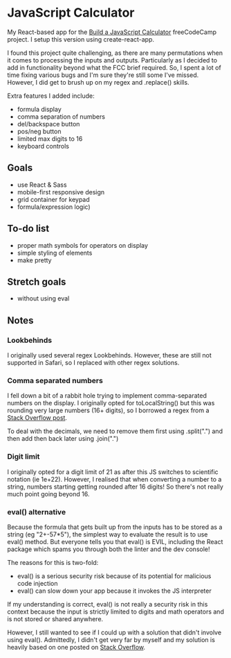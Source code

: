 # JavaScript Calculator

My React-based app for the [Build a JavaScript Calculator](https://www.freecodecamp.org/learn/front-end-libraries/front-end-libraries-projects/build-a-javascript-calculator) freeCodeCamp project. I setup this version using create-react-app.

I found this project quite challenging, as there are many permutations when it comes to processing the inputs and outputs. Particularly as I decided to add in functionality beyond what the FCC brief required. So, I spent a lot of time fixing various bugs and I'm sure they're still some I've missed. However, I did get to brush up on my regex and .replace() skills.

Extra features I added include:

- formula display
- comma separation of numbers
- del/backspace button
- pos/neg button
- limited max digits to 16
- keyboard controls

## Goals

- use React & Sass
- mobile-first responsive design
- grid container for keypad
- formula/expression logic)

## To-do list

- proper math symbols for operators on display
- simple styling of elements
- make pretty

## Stretch goals

- without using eval

## Notes

### Lookbehinds

I originally used several regex Lookbehinds. However, these are still not supported in Safari, so I replaced with other regex solutions.

### Comma separated numbers

I fell down a bit of a rabbit hole trying to implement comma-separated numbers on the display. I originally opted for toLocalString() but this was rounding very large numbers (16+ digits), so I borrowed a regex from a [Stack Overflow post](https://stackoverflow.com/a/2901298/8958062).

To deal with the decimals, we need to remove them first using .split(".") and then add then back later using .join(".")

### Digit limit

I originally opted for a digit limit of 21 as after this JS switches to scientific notation (ie 1e+22). However, I realised that when converting a number to a string, numbers starting getting rounded after 16 digits! So there's not really much point going beyond 16.

### eval() alternative

Because the formula that gets built up from the inputs has to be stored as a string (eg "2+-57\*5"), the simplest way to evaluate the result is to use eval() method. But everyone tells you that eval() is EVIL, including the React package which spams you through both the linter and the dev console!

The reasons for this is two-fold:

- eval() is a serious security risk because of its potential for malicious code injection
- eval() can slow down your app because it invokes the JS interpreter

If my understanding is correct, eval() is not really a security risk in this context because the input is strictly limited to digits and math operators and is not stored or shared anywhere.

However, I still wanted to see if I could up with a solution that didn't involve using eval(). Admittedly, I didn't get very far by myself and my solution is heavily based on one posted on [Stack Overflow](https://stackoverflow.com/a/6482814/8958062).

